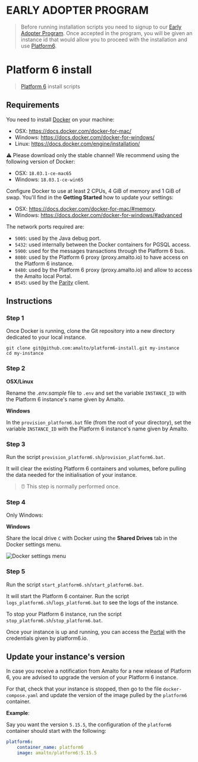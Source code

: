 # EARLY ADOPTER PROGRAM

> Before running installation scripts you need to signup to our [Early Adopter Program](https://www.platform6.io/early-adopter-pgm-signup/).
> Once accepted in the program, you will be given an instance id that would allow you to proceed with the installation and use [Platform6](https://www.platform6.io/).

# Platform 6 install

> [Platform 6](https://documentation.amalto.com/platform6/master/) install scripts

## Requirements

You need to install [Docker](https://www.docker.com/) on your machine: 
- OSX: https://docs.docker.com/docker-for-mac/
- Windows: https://docs.docker.com/docker-for-windows/
- Linux: https://docs.docker.com/engine/installation/

⚠️ Please download only the stable channel! We recommend using the following version of Docker: 
- OSX: `18.03.1-ce-mac65`
- Windows: `18.03.1-ce-win65`

Configure Docker to use at least 2 CPUs, 4 GiB of memory and 1 GiB of swap.
You'll find in the __Getting Started__ how to update your settings: 
- OSX: https://docs.docker.com/docker-for-mac/#memory.
- Windows: https://docs.docker.com/docker-for-windows/#advanced

The network ports required are:
- `5005`: used by the Java debug port.
- `5432`: used internally between the Docker containers for PGSQL access.
- `5900`: used for the messages transactions through the Platform 6 bus.
- `8080`: used by the Platform 6 proxy (proxy.amalto.io) to have access on the Platform 6 instance.
- `8480`: used by the Platform 6 proxy (proxy.amalto.io) and allow to access the Amalto local Portal.
- `8545`: used by the [Parity](https://www.parity.io/) client.

## Instructions

### Step 1

Once Docker is running, clone the Git repository into a new directory dedicated to your local instance.

```
git clone git@github.com:amalto/platform6-install.git my-instance
cd my-instance
```

### Step 2

__OSX/Linux__

Rename the _.env.sample_ file to `.env` and set the variable `INSTANCE_ID` with the Platform 6 instance's name given by Amalto.

__Windows__

In the `provision_platform6.bat` file (from the root of your directory), set the variable `INSTANCE_ID` with the Platform 6 instance's name given by Amalto.

### Step 3

Run the script `provision_platform6.sh`/`provision_platform6.bat`.

It will clear the existing Platform 6 containers and volumes, before pulling the data needed for the initialisation of your instance.

> ⏰ This step is normally performed once.

### Step 4

Only Windows:

__Windows__

Share the local drive `C` with Docker using the __Shared Drives__ tab in the Docker settings menu.

![Docker settings menu](images/docker_file_sharing_windows.png)

### Step 5

Run the script `start_platform6.sh`/`start_platform6.bat`.

It will start the Platform 6 container.
Run the script `logs_platform6.sh`/`logs_platform6.bat` to see the logs of the instance.

To stop your Platform 6 instance, run the script `stop_platform6.sh`/`stop_platform6.bat`.

Once your instance is up and running, you can access the [Portal](http://localhost:8480/#/) with the credentials given by platform6.io.

## Update your instance's version

In case you receive a notification from Amalto for a new release of Platform 6, you are advised to upgrade the version of your Platform 6 instance.

For that, check that your instance is stopped, then go to the file `docker-compose.yaml` and update the version of the image pulled by the `platform6` container.

__Example__:

Say you want the version `5.15.5`, the configuration of the `platform6` container should start with the following:

```yaml
platform6:
    container_name: platform6
    image: amalto/platform6:5.15.5
```